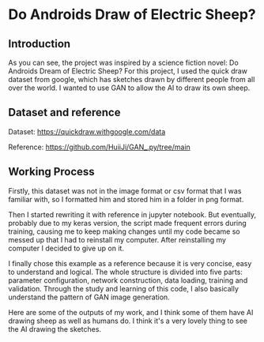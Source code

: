 # Do Androids Draw of Electric Sheep?

## Introduction
As you can see, the project was inspired by a science fiction novel: Do Androids Dream of Electric Sheep? For this project, I used the quick draw dataset from google, which has sketches drawn by different people from all over the world. I wanted to use GAN to allow the AI to draw its own sheep.

## Dataset and reference

Dataset: https://quickdraw.withgoogle.com/data

Reference: https://github.com/HuiiJi/GAN_.py/tree/main

## Working Process

Firstly, this dataset was not in the image format or csv format that I was familiar with, so I formatted him and stored him in a folder in png format.

Then I started rewriting it with reference in jupyter notebook. But eventually, probably due to my keras version, the script made frequent errors during training, causing me to keep making changes until my code became so messed up that I had to reinstall my computer. After reinstalling my computer I decided to give up on it.

I finally chose this example as a reference because it is very concise, easy to understand and logical. The whole structure is divided into five parts: parameter configuration, network construction, data loading, training and validation. Through the study and learning of this code, I also basically understand the pattern of GAN image generation.

Here are some of the outputs of my work, and I think some of them have AI drawing sheep as well as humans do. I think it's a very lovely thing to see the AI drawing the sketches.
